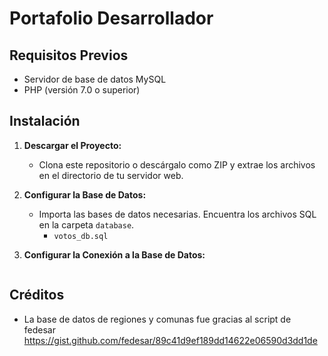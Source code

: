 # Portafolio Desarrollador
## Requisitos Previos

- Servidor de base de datos MySQL
- PHP (versión 7.0 o superior)

## Instalación

1. **Descargar el Proyecto:**
   - Clona este repositorio o descárgalo como ZIP y extrae los archivos en el directorio de tu servidor web.

2. **Configurar la Base de Datos:**
   - Importa las bases de datos necesarias. Encuentra los archivos SQL en la carpeta `database`.
     - `votos_db.sql`

3. **Configurar la Conexión a la Base de Datos:**
   ```Recuerde cambiar las credenciales en los controladores. Las credenciales en el archivo son por defecto.

## Créditos

   - La base de datos de regiones y comunas fue gracias al script de fedesar
   https://gist.github.com/fedesar/89c41d9ef189dd14622e06590d3dd1de
  
